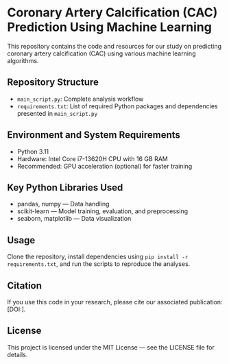 # Coronary Artery Calcification (CAC) Prediction Using Machine Learning

This repository contains the code and resources for our study on predicting coronary artery calcification (CAC) using various machine learning algorithms.

## Repository Structure
- `main_script.py`: Complete analysis workflow
- `requirements.txt`: List of required Python packages and dependencies presented in `main_script.py`

## Environment and System Requirements
- Python 3.11
- Hardware: Intel Core i7-13620H CPU with 16 GB RAM
- Recommended: GPU acceleration (optional) for faster training

## Key Python Libraries Used
- pandas, numpy — Data handling 
- scikit-learn — Model training, evaluation, and preprocessing
- seaborn, matplotlib — Data visualization

## Usage
Clone the repository, install dependencies using `pip install -r requirements.txt`, and run the scripts to reproduce the analyses.

## Citation
If you use this code in your research, please cite our associated publication: [DOI:].

## License
This project is licensed under the MIT License — see the LICENSE file for details.
